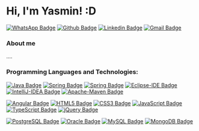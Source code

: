 # Hi, I'm Yasmin! :D

[![WhatsApp Badge](https://img.shields.io/badge/-WhatsApp-green?style=flat-square&logo=WhatsApp&logoColor=white&link=https://api.whatsapp.com/send?phone=5511966933590)](https://api.whatsapp.com/send?phone=5511966933590)
[![Github Badge](https://img.shields.io/badge/-Github-000?style=flat-square&logo=Github&logoColor=white&link=https://github.com/yasmindanielle)](https://github.com/yasmindanielle)
[![Linkedin Badge](https://img.shields.io/badge/-LinkedIn-blue?style=flat-square&logo=Linkedin&logoColor=white&link=https://www.linkedin.com/in/yasmin-danielle-melo/)](https://www.linkedin.com/in/yasmin-danielle-melo/)
[![Gmail Badge](https://img.shields.io/badge/-Gmail_yasmindanielle.tech@gmail.com-red?style=flat-square&logo=Gmail&logoColor=white&link=mailto:yasmindanielle.tech@gmail.com)](mailto:yasmindanielle.tech@gmail.com)


### About me

....

### Programming Languages and Technologies:
[![Java Badge](https://img.shields.io/badge/-Java-green?style=for-the-badge&logo=Java&logoColor=black)](https://www.java.com/pt-BR/download/help/java8.html)
[![Spring Badge](https://img.shields.io/badge/-Spring_Framework-green?style=for-the-badge&logo=Spring&logoColor=white)](https://spring.io/projects/spring-framework)
[![Spring Badge](https://img.shields.io/badge/-Spring_Boot-green?style=for-the-badge&logo=Spring&logoColor=white)](https://spring.io/projects/spring-framework)
[![Eclipse-IDE Badge](https://img.shields.io/badge/-Eclipse-black?style=for-the-badge&logo=Eclipse-IDE&logoColor=white)](https://www.eclipse.org/downloads/)
[![IntelliJ-IDEA Badge](https://img.shields.io/badge/-IntelliJ-black?style=for-the-badge&logo=IntelliJ-IDEA&logoColor=white)](https://www.jetbrains.com/pt-br/idea/)
[![Apache-Maven Badge](https://img.shields.io/badge/-Maven-red?style=for-the-badge&logo=Apache-Maven&logoColor=white)](https://maven.apache.org/)

[![Angular Badge](https://img.shields.io/badge/-Angular-red?style=for-the-badge&logo=Angular&logoColor=white)](https://angular.io/)
[![HTML5 Badge](https://img.shields.io/badge/-HTML-orange?style=for-the-badge&logo=HTML5&logoColor=white)](https://developer.mozilla.org/pt-BR/docs/Web/HTML/HTML5)
[![CSS3 Badge](https://img.shields.io/badge/-CSS-blue?style=for-the-badge&logo=CSS3&logoColor=white)](https://www.w3schools.com/css/)
[![JavaScript Badge](https://img.shields.io/badge/-JavaScript-yellow?style=for-the-badge&logo=JavaScript&logoColor=black)](https://developer.mozilla.org/pt-BR/docs/Web/JavaScript)
[![TypeScript Badge](https://img.shields.io/badge/-TypeScript-blue?style=for-the-badge&logo=TypeScript&logoColor=white)](https://www.typescriptlang.org/)
[![jQuery Badge](https://img.shields.io/badge/-jQuery-blue?style=for-the-badge&logo=jQuery&logoColor=white)](https://jquery.com/)

[![PostgreSQL Badge](https://img.shields.io/badge/-PostgreSQL-blue?style=for-the-badge&logo=PostgreSQL&logoColor=white)](https://www.postgresql.org/)
[![Oracle Badge](https://img.shields.io/badge/-Oracle-red?style=for-the-badge&logo=Oracle&logoColor=white)](https://www.oracle.com/br/index.html)
[![MySQL Badge](https://img.shields.io/badge/-MySQL-blue?style=for-the-badge&logo=MySQL&logoColor=white)](https://www.mysql.com/)
[![MongoDB Badge](https://img.shields.io/badge/-MongoDB-green?style=for-the-badge&logo=MongoDB&logoColor=white)](https://www.mysql.com/)
